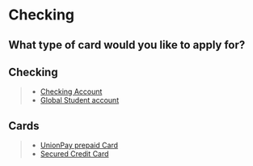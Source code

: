 # Checking

## What type of card would you like to apply for?

## Checking
> - [Checking Account](velo://productselection/checking%7CCHK_I_PERS_PREMIER_DIGITAL%7C16%7CPremier%20Digital%20Checking%20account)
> - [Global Student account](velo://Webview/https://digitalstage.eastwestbank.com/en/mb/products/student-e-checking.html)

## Cards
> - [UnionPay prepaid Card](velo://productselection/cup%7CCHK_I_PERS_PREMIER_DIGITAL%7C16%7CUnionPay%20Prepaid%20Card)
> - [Secured Credit Card](velo://Webview/https://digitalstage.eastwestbank.com/en/mb/products/secured-credit-card-onboarding-digital-checking.html)